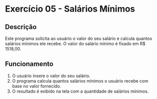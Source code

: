 # Exercício 05 - Salários Mínimos

## Descrição
Este programa solicita ao usuário o valor do seu salário e calcula quantos salários mínimos ele recebe. O valor do salário mínimo é fixado em R$ 1518,00.

## Funcionamento
1. O usuário insere o valor do seu salário.
2. O programa calcula quantos salários mínimos o usuário recebe com base no valor fornecido.
3. O resultado é exibido na tela com a quantidade de salários mínimos.
